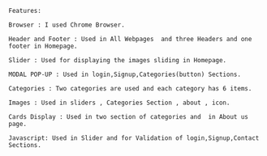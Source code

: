     Features:

    Browser : I used Chrome Browser.  
    
    Header and Footer : Used in All Webpages  and three Headers and one footer in Homepage.

    Slider : Used for displaying the images sliding in Homepage.

    MODAL POP-UP : Used in login,Signup,Categories(button) Sections.
                                            
    Categories : Two categories are used and each category has 6 items.
 
    Images : Used in sliders , Categories Section , about , icon.

    Cards Display : Used in two section of categories and  in About us page.

    Javascript: Used in Slider and for Validation of login,Signup,Contact Sections.





                                           


                                           
 


                                      
                                           
